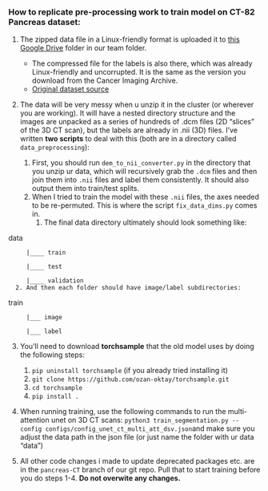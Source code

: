 ### How to replicate pre-processing work to train model on CT-82 Pancreas dataset:

1. The zipped data file in a Linux-friendly format is uploaded it to [this Google Drive](https://drive.google.com/drive/folders/1ZSwFGscVusxHJfpHTQourWhYMRNxAKoQ?usp=drive_linkhttps:/) folder in our team folder.

   * The compressed file for the labels is also there, which was already Linux-friendly and uncorrupted. It is the same as the version you download from the Cancer Imaging Archive.
   * [Original dataset source](https://www.cancerimagingarchive.net/collection/pancreas-ct/)
2. The data will be very messy when u unzip it in the cluster (or wherever you are working). It will have a nested directory structure and the images are unpacked as a series of hundreds of .dcm files (2D “slices” of the 3D CT scan), but the labels are already in .nii (3D) files. I’ve written **two scripts** to deal with this (both are in a directory called `data_preprocessing`):

   1. First, you should run `dem_to_nii_converter.py` in the directory that you unzip ur data, which will recursively grab the `.dcm` files and then join them into `.nii` files and label them consistently. It should also output them into train/test splits.
   2. When I tried to train the model with these `.nii` files, the axes needed to be re-permuted. This is where the script `fix_data_dims.py` comes in.
      1. The final data directory ultimately should look something like:
         
data

         |____ train

         |____ test

         |____ validation
      2. And then each folder should have image/label subdirectories:
         
train

         |___ image

         |___ label
3. You’ll need to download **torchsample** that the old model uses by doing the following steps:

   1. `pip uninstall torchsample` (if you already tried installing it)
   2. `git clone https://github.com/ozan-oktay/torchsample.git`
   3. `cd torchsample`
   4. `pip install .`
4. When running training, use the following commands to run the multi-attention unet on 3D CT scans: `python3 train_segmentation.py --config configs/config_unet_ct_multi_att_dsv.json`and make sure you adjust the data path in the json file (or just name the folder with ur data “data”)
5. All other code changes i made to update deprecated packages etc. are in the `pancreas-CT` branch of our git repo. Pull that to start training before you do steps 1-4. **Do not overwite any changes.**
